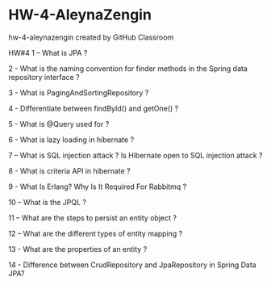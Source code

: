 # HW-4-AleynaZengin
hw-4-aleynazengin created by GitHub Classroom

HW#4
1 – What is JPA ?

2 - What is the naming convention for finder methods in the Spring data repository interface ?

3 - What is PagingAndSortingRepository ?

4 - Differentiate between findById() and getOne() ?

5 - What is @Query used for ?

6 - What is lazy loading in hibernate ?

7 – What is SQL injection attack ? Is Hibernate open to SQL injection attack ?

8 - What is criteria API in hibernate ?

9 - What Is Erlang? Why Is It Required For Rabbitmq ?

10 – What is the JPQL ?

11 – What are the steps to persist an entity object ?

12 – What are the different types of entity mapping ?

13 - What are the properties of an entity ?

14 - Difference between CrudRepository and JpaRepository in Spring Data JPA?
